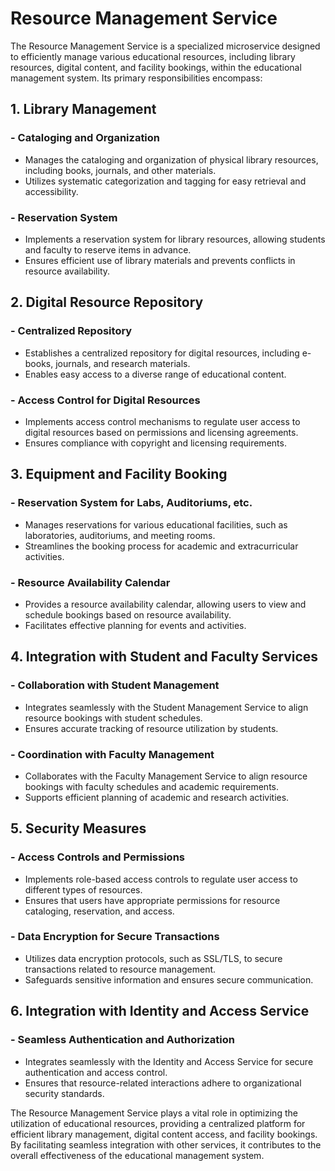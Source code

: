 # Resource Management Service

The Resource Management Service is a specialized microservice designed to efficiently manage various educational
resources, including library resources, digital content, and facility bookings, within the educational management
system. Its primary responsibilities encompass:

## 1. Library Management

### - Cataloging and Organization

- Manages the cataloging and organization of physical library resources, including books, journals, and other materials.
- Utilizes systematic categorization and tagging for easy retrieval and accessibility.

### - Reservation System

- Implements a reservation system for library resources, allowing students and faculty to reserve items in advance.
- Ensures efficient use of library materials and prevents conflicts in resource availability.

## 2. Digital Resource Repository

### - Centralized Repository

- Establishes a centralized repository for digital resources, including e-books, journals, and research materials.
- Enables easy access to a diverse range of educational content.

### - Access Control for Digital Resources

- Implements access control mechanisms to regulate user access to digital resources based on permissions and licensing
  agreements.
- Ensures compliance with copyright and licensing requirements.

## 3. Equipment and Facility Booking

### - Reservation System for Labs, Auditoriums, etc.

- Manages reservations for various educational facilities, such as laboratories, auditoriums, and meeting rooms.
- Streamlines the booking process for academic and extracurricular activities.

### - Resource Availability Calendar

- Provides a resource availability calendar, allowing users to view and schedule bookings based on resource
  availability.
- Facilitates effective planning for events and activities.

## 4. Integration with Student and Faculty Services

### - Collaboration with Student Management

- Integrates seamlessly with the Student Management Service to align resource bookings with student schedules.
- Ensures accurate tracking of resource utilization by students.

### - Coordination with Faculty Management

- Collaborates with the Faculty Management Service to align resource bookings with faculty schedules and academic
  requirements.
- Supports efficient planning of academic and research activities.

## 5. Security Measures

### - Access Controls and Permissions

- Implements role-based access controls to regulate user access to different types of resources.
- Ensures that users have appropriate permissions for resource cataloging, reservation, and access.

### - Data Encryption for Secure Transactions

- Utilizes data encryption protocols, such as SSL/TLS, to secure transactions related to resource management.
- Safeguards sensitive information and ensures secure communication.

## 6. Integration with Identity and Access Service

### - Seamless Authentication and Authorization

- Integrates seamlessly with the Identity and Access Service for secure authentication and access control.
- Ensures that resource-related interactions adhere to organizational security standards.

The Resource Management Service plays a vital role in optimizing the utilization of educational resources, providing a
centralized platform for efficient library management, digital content access, and facility bookings. By facilitating
seamless integration with other services, it contributes to the overall effectiveness of the educational management
system.
